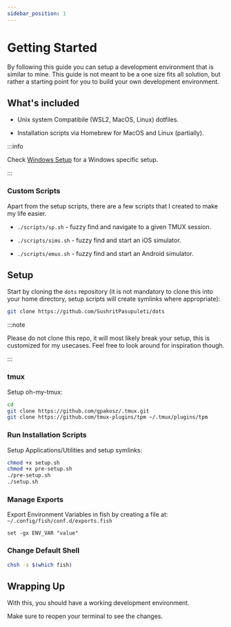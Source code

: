 ```yaml
---
sidebar_position: 1
---
```


# Getting Started

By following this guide you can setup a development environment that is similar to mine. This guide is not meant to be a one size fits all solution, but rather a starting point for you to build your own development environment.

## What's included

- Unix system Compatibile (WSL2, MacOS, Linux) dotfiles.

- Installation scripts via Homebrew for MacOS and Linux (partially).

:::info

Check [Windows Setup](/docs/environment-setup/windows) for a Windows specific setup.

:::

### Custom Scripts

Apart from the setup scripts, there are a few scripts that I created to make my life easier.

- `./scripts/sp.sh` - fuzzy find and navigate to a given TMUX session.

- `./scripts/sims.sh` - fuzzy find and start an iOS simulator.

- `./scripts/emus.sh` - fuzzy find and start an Android simulator.

## Setup

Start by cloning the `dots` repository (it is not mandatory to clone this into your home directory, setup scripts will create symlinks where appropriate):

```bash
git clone https://github.com/SushritPasupuleti/dots
```
:::note

Please do not clone this repo, it will most likely break your setup, this is customized for my usecases. Feel free to look around for inspiration though.

:::

### tmux

Setup oh-my-tmux:

```bash
cd
git clone https://github.com/gpakosz/.tmux.git
git clone https://github.com/tmux-plugins/tpm ~/.tmux/plugins/tpm
```

### Run Installation Scripts

Setup Applications/Utilities and setup symlinks:

```bash
chmod +x setup.sh
chmod +x pre-setup.sh
./pre-setup.sh
./setup.sh
```

### Manage Exports

Export Environment Variables in fish by creating a file at: `~/.config/fish/conf.d/exports.fish`

```fish
set -gx ENV_VAR "value"
```

### Change Default Shell

```bash
chsh -s $(which fish)
```

## Wrapping Up

With this, you should have a working development environment.

Make sure to reopen your terminal to see the changes.
